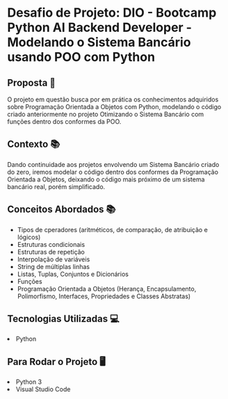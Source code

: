 
# Desafio de Projeto: DIO - Bootcamp Python AI Backend Developer - Modelando o Sistema Bancário usando POO com Python

## Proposta 📝
<p>O projeto em questão busca por em prática os conhecimentos adquiridos sobre Programação Orientada a Objetos com Python, modelando o código criado anteriormente no projeto Otimizando o Sistema Bancário com funções dentro dos conformes da POO.</p>

## Contexto 📚
<p>Dando continuidade aos projetos envolvendo um Sistema Bancário criado do zero, iremos modelar o código dentro dos conformes da Programação Orientada a Objetos, deixando o código mais próximo de um sistema bancário real, porém simplificado.</p>

## Conceitos Abordados 📚
<ul>
    <li>Tipos de cperadores (aritméticos, de comparação, de atribuição e lógicos)</li>
    <li>Estruturas condicionais</li>
    <li>Estruturas de repetição</li>
    <li>Interpolação de variáveis</li>
    <li>String de múltiplas linhas</li>
    <li>Listas, Tuplas, Conjuntos e Dicionários</li>
    <li>Funções</li>
    <li>Programação Orientada a Objetos (Herança, Encapsulamento, Polimorfismo, Interfaces, Propriedades e Classes Abstratas)</li>
</ul>

## Tecnologias Utilizadas 💻
<li>Python</li>

## Para Rodar o Projeto 🖥️
<li>Python 3</li>
<li>Visual Studio Code</li>
